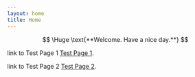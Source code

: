 ```yaml
---
layout: home
title: Home
---
```


$$
\Huge \text{**Welcome. Have a nice day.**}
$$

link to Test Page 1 [Test Page 1](TestSubDir/TestPage1.md).

link to Test Page 2 [Test Page 2](TestSubDir/SubDir2/TestPage2.md).
